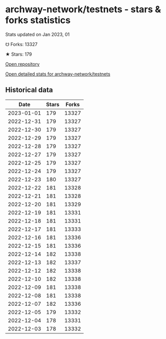 # archway-network/testnets - stars & forks statistics

Stats updated on Jan 2023, 01

☋ Forks: 13327

★ Stars: 179

[Open repository](https://github.com/archway-network/testnets)

[Open detailed stats for archway-network/testnets](https://reviewgithub.com/rep/archway-network/testnets)

## Historical data
| Date | Stars | Forks |
|------|-------|-------|
| 2023-01-01 | 179 | 13327 | 
| 2022-12-31 | 179 | 13327 | 
| 2022-12-30 | 179 | 13327 | 
| 2022-12-29 | 179 | 13327 | 
| 2022-12-28 | 179 | 13327 | 
| 2022-12-27 | 179 | 13327 | 
| 2022-12-25 | 179 | 13327 | 
| 2022-12-24 | 179 | 13327 | 
| 2022-12-23 | 180 | 13327 | 
| 2022-12-22 | 181 | 13328 | 
| 2022-12-21 | 181 | 13328 | 
| 2022-12-20 | 181 | 13329 | 
| 2022-12-19 | 181 | 13331 | 
| 2022-12-18 | 181 | 13331 | 
| 2022-12-17 | 181 | 13333 | 
| 2022-12-16 | 181 | 13336 | 
| 2022-12-15 | 181 | 13336 | 
| 2022-12-14 | 182 | 13338 | 
| 2022-12-13 | 182 | 13337 | 
| 2022-12-12 | 182 | 13338 | 
| 2022-12-10 | 182 | 13338 | 
| 2022-12-09 | 181 | 13338 | 
| 2022-12-08 | 181 | 13338 | 
| 2022-12-07 | 182 | 13336 | 
| 2022-12-05 | 179 | 13332 | 
| 2022-12-04 | 178 | 13331 | 
| 2022-12-03 | 178 | 13332 | 

